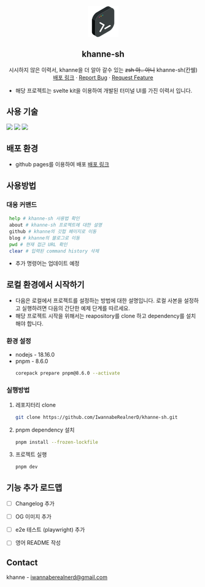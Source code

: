 <div align="center">
  <a href="https://github.com/othneildrew/Best-README-Template">
    <img src="images/original_favicon.png" alt="Logo" width="80" height="80">
  </a>

  <h2 align="center">khanne-sh</h2>

  <p align="center">
    시시하지 않은 이력서, khanne을 더 알아 갈수 있는 <s>zsh 아.. 아니</s> khanne-sh(칸쉘)
    <br />
    <a href="https://iwannaberealnerd.github.io/khanne-sh/">배포 링크</a>
    ·
    <a href="https://github.com/IwannabeRealnerD/khanne-sh/issues">Report Bug</a>
    ·
    <a href="https://github.com/IwannabeRealnerD/khanne-sh/issues">Request Feature</a>
  </p>
</div>

- 해당 프로젝트는 svelte kit을 이용하여 개발된 터미널 UI를 가진 이력서 입니다.

## 사용 기술
  <img src="https://img.shields.io/badge/svelte-FF3200?style=for-the-badge&logo=svelte&logoColor=white">
  <img src="https://img.shields.io/badge/vite-646CFF?style=for-the-badge&logo=vite&logoColor=white">
  <img src="https://img.shields.io/badge/vitest-6E9F18?style=for-the-badge&logo=vitest&logoColor=white">

## 배포 환경
- github pages를 이용하여 배포 [배포 링크](https://iwannaberealnerd.github.io/khanne-sh/)

## 사용방법
### 대응 커맨드
```sh
 help # khanne-sh 사용법 확인
 about # khanne-sh 프로젝트에 대한 설명
 github # khanne의 깃헙 페이지로 이동
 blog # khanne의 블로그로 이동
 pwd # 현재 접근 URL 확인
 clear # 입력된 command history 삭제
```
- 추가 명령어는 업데이트 예정

## 로컬 환경에서 시작하기
- 다음은 로컬에서 프로젝트를 설정하는 방법에 대한 설명입니다. 로컬 사본을 설정하고 실행하려면 다음의 간단한 예제 단계를 따르세요.
- 해당 프로젝트 시작을 위해서는 reapository를 clone 하고 dependency를 설치해야 합니다.

### 환경 설정
- nodejs - 18.16.0
- pnpm - 8.6.0
  ```sh
  corepack prepare pnpm@8.6.0 --activate
  ```

### 실행방법
1. 레포지터리 clone
   ```sh
   git clone https://github.com/IwannabeRealnerD/khanne-sh.git
   ```
3. pnpm dependency 설치
   ```sh
   pnpm install --frozen-lockfile
   ```
4. 프로젝트 실행
   ```sh
   pnpm dev
   ```

## 기능 추가 로드맵

- [ ] Changelog 추가
- [ ] OG 이미지 추가
- [ ] e2e 테스트 (playwright) 추가
- [ ] 영어 README 작성


## Contact
khanne - iwannaberealnerd@gmail.com
